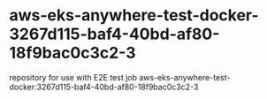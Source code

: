 # aws-eks-anywhere-test-docker-3267d115-baf4-40bd-af80-18f9bac0c3c2-3
repository for use with E2E test job aws-eks-anywhere-test-docker:3267d115-baf4-40bd-af80-18f9bac0c3c2-3
